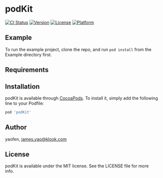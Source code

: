 # podKit

[![CI Status](https://img.shields.io/travis/yaofen/podKit.svg?style=flat)](https://travis-ci.org/yaofen/podKit)
[![Version](https://img.shields.io/cocoapods/v/podKit.svg?style=flat)](https://cocoapods.org/pods/podKit)
[![License](https://img.shields.io/cocoapods/l/podKit.svg?style=flat)](https://cocoapods.org/pods/podKit)
[![Platform](https://img.shields.io/cocoapods/p/podKit.svg?style=flat)](https://cocoapods.org/pods/podKit)

## Example

To run the example project, clone the repo, and run `pod install` from the Example directory first.

## Requirements

## Installation

podKit is available through [CocoaPods](https://cocoapods.org). To install
it, simply add the following line to your Podfile:

```ruby
pod 'podKit'
```

## Author

yaofen, james.yao@klook.com

## License

podKit is available under the MIT license. See the LICENSE file for more info.
